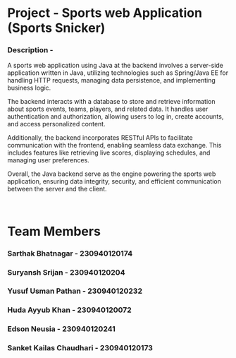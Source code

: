 # Project - Sports web Application (Sports Snicker)

### Description - 

A sports web application using Java at the backend involves a server-side application written in Java, utilizing technologies such as Spring/Java EE for handling HTTP requests, managing data persistence, and implementing business logic.

The backend interacts with a database to store and retrieve information about sports events, teams, players, and related data. It handles user authentication and authorization, allowing users to log in, create accounts, and access personalized content.

Additionally, the backend incorporates RESTful APIs to facilitate communication with the frontend, enabling seamless data exchange. This includes features like retrieving live scores, displaying schedules, and managing user preferences.

Overall, the Java backend serve as the engine powering the sports web application, ensuring data integrity, security, and efficient communication between the server and the client.

<br>

# Team Members

### Sarthak Bhatnagar - 230940120174
### Suryansh Srijan - 230940120204
### Yusuf Usman Pathan - 230940120232
### Huda Ayyub Khan - 230940120072
###  Edson Neusia - 230940120241
### Sanket Kailas Chaudhari - 230940120173
